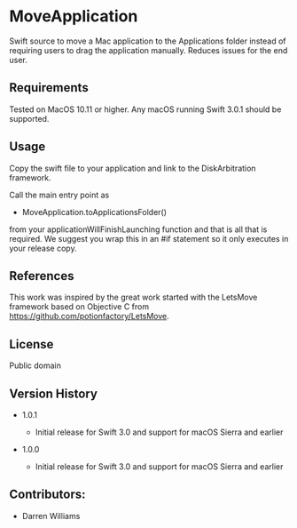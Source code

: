# MoveApplication
Swift source to move a Mac application to the Applications folder instead of requiring users to drag the application manually. Reduces issues for the end user.

Requirements
------------
Tested on MacOS 10.11 or higher. Any macOS running Swift 3.0.1 should be supported.

Usage
-----

Copy the swift file to your application and link to the DiskArbitration framework.

Call the main entry point as

- MoveApplication.toApplicationsFolder()

from your applicationWillFinishLaunching function and that is all that is required. We suggest you wrap this in an #if statement so it only executes in your release copy.

References
-------
This work was inspired by the great work started with the LetsMove framework based on Objective C from https://github.com/potionfactory/LetsMove.

License
-------
Public domain

Version History
---------------

* 1.0.1
	- Initial release for Swift 3.0 and support for macOS Sierra and earlier
	
* 1.0.0
	- Initial release for Swift 3.0 and support for macOS Sierra and earlier
	
Contributors:
-------------
* Darren Williams
